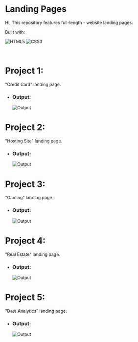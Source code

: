 # Landing Pages
Hi, This repository features full-length - website landing pages.

Built with:

![HTML5](https://img.shields.io/badge/html5-%23E34F26.svg?style=for-the-badge&logo=html5&logoColor=white) ![CSS3](https://img.shields.io/badge/css3-%231572B6.svg?style=for-the-badge&logo=css3&logoColor=white)

<br>

# Project 1:
"Credit Card" landing page.
- ### Output:
  ![Output](./project_1/Assets/Photos/output.png)

# Project 2:
"Hosting Site" landing page.
- ### Output:
  ![Output](./project_2/Assets/output.png)

# Project 3:
"Gaming" landing page.
- ### Output:
  ![Output](./project_3/Assets/output.png)

# Project 4:
"Real Estate" landing page.
- ### Output:
  ![Output](./project_4/Assets/Output.png)

# Project 5:
"Data Analytics" landing page.
- ### Output:
  ![Output](./project_5/images/output.png)